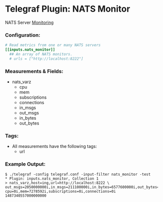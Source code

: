 # Telegraf Plugin: NATS Monitor

NATS Server [Monitoring](http://nats.io/documentation/server/gnatsd-monitoring/)

### Configuration:

```toml
# Read metrics from one or many NATS servers
[[inputs.nats_monitor]]
  ## An array of NATS monitors.
  # urls = ["http://localhost:8222"]
```

### Measurements & Fields:

- nats_varz
    - cpu
	- mem
	- subscriptions
	- connections
	- in_msgs
	- out_msgs
	- in_bytes
	- out_bytes

### Tags:

- All measurements have the following tags:
    - url   
    
### Example Output:

```
$ ./telegraf -config telegraf.conf -input-filter nats_monitor -test
* Plugin: inputs.nats_monitor, Collection 1
> nats_varz,host=ing,url=http://localhost:8222 \
out_msgs=2050000000i,in_msgs=211100000i,in_bytes=6577600000i,out_bytes=64800000000i,\
cpu=0i,mem=7278592i,subscriptions=0i,connections=0i 1487340557000000000
```
